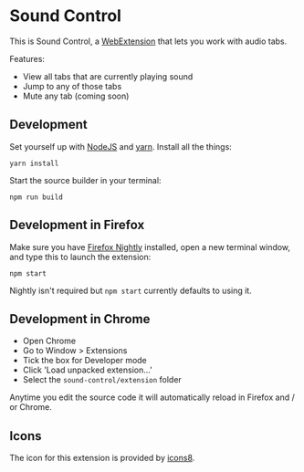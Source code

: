 # Sound Control

This is Sound Control, a
[WebExtension](https://developer.mozilla.org/en-US/Add-ons/WebExtensions)
that lets you work with audio tabs.

Features:
* View all tabs that are currently playing sound
* Jump to any of those tabs
* Mute any tab (coming soon)

## Development

Set yourself up with [NodeJS](http://nodejs.org/)
and [yarn](https://yarnpkg.com/). Install all the things:

    yarn install

Start the source builder in your terminal:

    npm run build

## Development in Firefox

Make sure you have
[Firefox Nightly](https://www.mozilla.org/en-US/firefox/channel/desktop/)
installed, open a new terminal window, and type this to
launch the extension:

    npm start

Nightly isn't required but `npm start` currently defaults to using it.

## Development in Chrome

* Open Chrome
* Go to Window > Extensions
* Tick the box for Developer mode
* Click 'Load unpacked extension...'
* Select the `sound-control/extension` folder

Anytime you edit the source code it will automatically reload in Firefox
and / or Chrome.

## Icons

The icon for this extension is provided by [icons8](https://icons8.com/).
